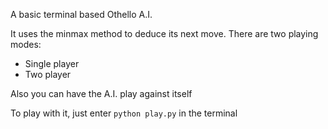 A basic terminal based Othello A.I.  

It uses the minmax method to deduce its next move.
There are two playing modes:
- Single player
- Two player

Also you can have the A.I. play against itself

To play with it, just enter `python play.py` in the terminal

